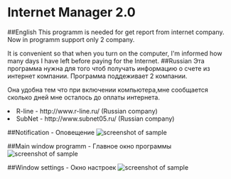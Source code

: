 # Internet Manager 2.0
##English
This programm is needed for get report from internet company.
Now in programm support only 2 company.

It is convenient so that when you turn on the computer, I'm informed how many days I have left before paying for the Internet.
##Russian
Эта программа нужна для того чтоб получать информацию о счете из интернет компании.
Программа поддеживает 2 компании.

Она удобна тем что при включении компьютера,мне сообщается сколько дней мне осталось до оплаты интернета.
<li>R-line - http://www.r-line.ru/ (Russian company)
<li>SubNet - http://www.subnet05.ru/ (Russian company)


##Notification - Оповещение
![screenshot of sample](https://github.com/lif0/InternetManager-CSharp/blob/master/for%20github/Notification.png)

##Main window programm - Главное окно программы
![screenshot of sample](https://github.com/lif0/InternetManager-CSharp/blob/master/for%20github/main.png)

##Window settings - Окно настроек
![screenshot of sample](https://github.com/lif0/InternetManager-CSharp/blob/master/for%20github/settings.png)
